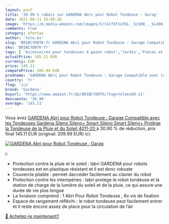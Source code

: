```yaml
---
layout: post
title: '30.90 % rabais sur GARDENA Abri pour Robot Tondeuse : Garag'
date: 2021-09-11 15:40:26
image: 'https://m.media-amazon.com/images/I/31CfXT1LFKL._SL500_._SL400_.jpg'
comments: true
category: ofertas
author: 'tole.es'
slug: 'B01BCYD0TK-fr GARDENA Abri pour Robot Tondeuse : Garage Compatible avec...'
sku: 'B01BCYD0TK-fr'
tags: [ 'Accessoires pour tondeuses à gazon robot','Jardin','Pièces et accessoires tondeuses à gazon','Tondeuses et outillage de jardin motorisé','gardena', ]
actualPrice: 145.11 EUR
currency: EUR
price: 145.11
comparePrice: 209.99 EUR
prodname: 'GARDENA Abri pour Robot Tondeuse : Garage Compatible avec les Tondeuses Gardena Sileno  Sileno+  Smart Sileno  Smart Sileno+  Protège la Tondeuse de la Pluie et du Soleil  4011-20 '
country: 'fr'
flag: '🇫🇷'
brand: 'Gardena'
buyurl: 'https://www.amazon.fr/dp/B01BCYD0TK/?tag=tolees0d-21'
descuento: '30.90'
average: '145.11'
---
```


Vous avez [GARDENA Abri pour Robot Tondeuse : Garage Compatible avec les Tondeuses Gardena Sileno  Sileno+  Smart Sileno  Smart Sileno+  Protège la Tondeuse de la Pluie et du Soleil  4011-20 ](https://www.amazon.fr/dp/B01BCYD0TK/?tag=tolees0d-21)  à  30.90 % de réduction, prix final  145.11 EUR (original: 209.99 EUR) ici:

[![GARDENA Abri pour Robot Tondeuse : Garag](https://m.media-amazon.com/images/I/31CfXT1LFKL._SL500_._SL400_.jpg)](https://www.amazon.fr/dp/B01BCYD0TK/?tag=tolees0d-21)

ℹ️:

- Protection contre la pluie et le soleil : labri GARDENA pour robots tondeuses est en plastique résistant et il est donc robuste
- Couvercle pliable : permet daccéder facilement au clavier du robot
- Protection contre les intempéries : labri protège le robot tondeuse et la station de charge de la lumière du soleil et de la pluie, ce qui assure une durée de vie plus longue
- La livraison comprend : 1 Abri Pour Robot Tondeuse , 6x vis de fixation
- Espace de rangement réfléchi : le robot tondeuse peut facilement entrer et il reste encore assez de place pour la circulation de l’air

[🛒 Achetez-le maintenant!!](https://www.amazon.fr/dp/B01BCYD0TK/?tag=tolees0d-21)
